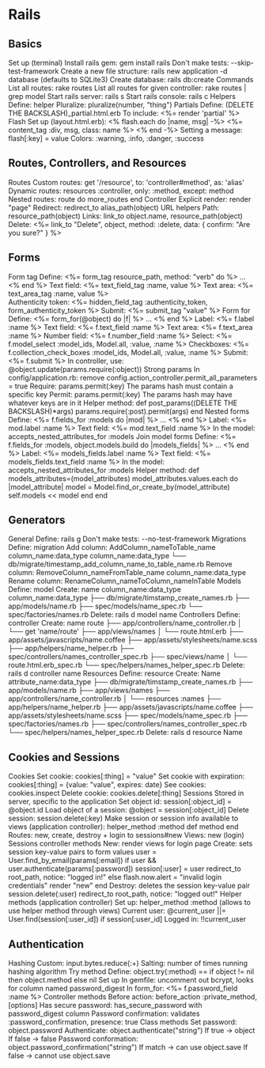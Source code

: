# Rails

## Basics

Set up (terminal)
  Install rails gem: gem install rails
  Don't make tests: --skip-test-framework
  Create a new file structure: rails new application -d database (defaults to SQLite3)
  Create database: rails db:create
Commands
  List all routes: rake routes
  List all routes for given controller: rake routes | grep model
  Start rails server: rails s
  Start rails console: rails c
Helpers
  Define: helper
  Pluralize: pluralize(number, "thing")
Partials
  Define: (DELETE THE BACKSLASH)\_partial.html.erb
  To include: <%= render 'partial' %>
Flash
  Set up (layout.html.erb):
    <% flash.each do |name, msg| -%>
      <%= content_tag :div, msg, class: name %>
    <% end -%>
  Setting a message: flash[:key] = value
  Colors: :warning, :info, :danger, :success

## Routes, Controllers, and Resources

Routes
  Custom routes: get '/resource', to: 'controller#method', as: 'alias'
  Dynamic routes: resources :controller, only: :method, except: method
  Nested routes: route do more_routes end
Controller
  Explicit render: render "page"
  Redirect: redirect_to alias_path(object)
URL helpers
  Path: resource_path(object)
  Links: link_to object.name, resource_path(object)
  Delete: <%= link_to "Delete", object, method: :delete, data: { confirm: "Are you sure?" } %>

## Forms

Form tag
  Define: <%= form_tag resource_path, method: "verb" do %> ... <% end %>
  Text field: <%= text_field_tag :name, value %>
  Text area:  <%= text_area_tag :name, value %><br>
  Authenticity token: <%= hidden_field_tag :authenticity_token, form_authenticity_token %>
  Submit: <%= submit_tag "value" %>
Form for
  Define: <%= form_for(@object) do |f| %> ... <% end %>
  Label: <%= f.label :name %>
  Text field: <%= f.text_field :name %>
  Text area: <%= f.text_area :name %>
  Number field: <%= f.number_field :name %>
  Select: <%= f.model_select :model_ids, Model.all, :value, :name %>
  Checkboxes: <%= f.collection_check_boxes :model_ids, Model.all, :value, :name %>
  Submit: <%= f.submit %>
  In controller, use: @object.update(params.require(:object))
Strong params
  In config/application.rb: remove config.action_controller.permit_all_parameters = true
  Require: params.permit(:key)
    The params hash must contain a specific key
  Permit: params.permit(:key)
    The params hash may have whatever keys are in it
  Helper method:
    def post_params((DELETE THE BACKSLASH)\*args)
	   params.require(:post).permit(args)
	  end
Nested forms
  Define: <%= f.fields_for :models do |mod| %> ... <% end %>
  Label: <%= mod.label :name %>
  Text field: <%= mod.text_field :name %>
  In the model: accepts_nested_attributes_for :models
Join model forms
  Define: <%= f.fields_for :models, object.models.build do |models_fields| %> ... <% end %>
  Label: <%= models_fields.label :name %>
  Text field: <%= models_fields.text_field :name %>
  In the model: accepts_nested_attributes_for :models
  Helper method:
    def models_attributes=(model_attributes)
      model_attributes.values.each do |model_attribute|
        model = Model.find_or_create_by(model_attribute)
        self.models << model
      end
    end


## Generators

General
  Define: rails g <name of generator>
  Don't make tests: --no-test-framework
Migrations
  Define: migration
  Add column: AddColumn_nameToTable_name column_name:data_type column_name:data_type
    └── db/migrate/timestamp_add_column_name_to_table_name.rb
  Remove column: RemoveColumn_nameFromTable_name column_name:data_type
  Rename column: RenameColumn_nameToColumn_nameInTable
Models
  Define: model
  Create: name column_name:data_type column_name:data_type
    ├── db/migrate/timstamp_create_names.rb
    ├── app/models/name.rb
    ├── spec/models/name_spec.rb
    └── spec/factories/names.rb
  Delete: rails d model name
Controllers
  Define: controller
  Create: name route
    ├── app/controllers/name_controller.rb
    │   └── get 'name/route'
    ├── app/views/names
    │   └── route.html.erb
    ├── app/assets/javascripts/name.coffee
    ├── app/assets/stylesheets/name.scss
    ├── app/helpers/name_helper.rb
    ├── spec/controllers/names_controller_spec.rb
    ├── spec/views/name
    │   └── route.html.erb_spec.rb
    └── spec/helpers/names_helper_spec.rb
  Delete: rails d controller name
Resources
  Define: resource
  Create: Name attribute_name:data_type
  ├── db/migrate/timstamp_create_names.rb
  ├── app/models/name.rb
  ├── app/views/names
  ├── app/controllers/name_controller.rb
  │   └── resources :names
  ├── app/helpers/name_helper.rb
  ├── app/assets/javascripts/name.coffee
  ├── app/assets/stylesheets/name.scss
  ├── spec/models/name_spec.rb
  ├── spec/factories/names.rb
  ├── spec/controllers/names_controller_spec.rb
  └── spec/helpers/names_helper_spec.rb
  Delete: rails d resource Name

## Cookies and Sessions

Cookies
  Set cookie: cookies[:thing] = "value"
  Set cookie with expiration: cookies[:thing] = {value: "value", expires: date}
  See cookies: cookies.inspect
  Delete cookie: cookies.delete[:thing]
Sessions
  Stored in server, specific to the application
  Set object id: session[:object_id] = @object.id
  Load object of a session: @object = session[:object_id]
  Delete session: session.delete(:key)
  Make session or session info available to views (application controller):
    helper_method :method
    def method <stuff with sessions> end
  Routes: new, create, destroy + login to sessions#new
  Views: new (login)
Sessions controller methods
  New: render views for login page
  Create: sets session key-value pairs to form values
    user = User.find_by_email(params[:email])
    if user && user.authenticate(params[:password])
      session[:user] = user
      redirect_to root_path, notice: "logged in!"
    else
      flash.now.alert = "invalid login credentials"
      render "new"
    end
  Destroy: deletes the session key-value pair
    session.delete(:user)
    redirect_to root_path, notice: "logged out!"
Helper methods (application controller)
  Set up: helper_method :method (allows to use helper method through views)
  Current user: @current_user ||= User.find(session[:user_id]) if session[:user_id]
  Logged in: !!current_user

## Authentication

Hashing
  Custom: input.bytes.reduce(:+)
  Salting: number of times running hashing algorithm
Try method
  Define: object.try(:method) == if object != nil then object.method else nil
Set up
  In gemfile: uncomment out bcrypt, looks for column named password_digest
  In form_for: <%= f.password_field :name %>
Controller methods
  Before action: before_action :private_method, [options]
  Has secure password: has_secure_password with password_digest column
  Password confirmation: validates :password_confirmation, presence: true
Class methods
  Set password: object.password
  Authenticate: object.authenticate("string")
    If true -> object
    If false -> false
  Password conformation: object.password_confirmation("string")
    If match -> can use object.save
    If false -> cannot use object.save
